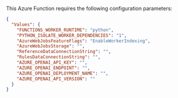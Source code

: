 This Azure Function requires the following configuration parameters:

```json
{
  "Values": {
    "FUNCTIONS_WORKER_RUNTIME": "python",
    "PYTHON_ISOLATE_WORKER_DEPENDENCIES": "1",
    "AzureWebJobsFeatureFlags": "EnableWorkerIndexing",
    "AzureWebJobsStorage": "",
    "ReferenceDataConnectionString": "",
    "RulesDataConnectionString": "",
    "AZURE_OPENAI_API_KEY": "",
    "AZURE_OPENAI_ENDPOINT": "",
    "AZURE_OPENAI_DEPLOYMENT_NAME": "",
    "AZURE_OPENAI_API_VERSION": ""
  }
}
```